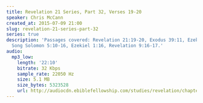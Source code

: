 ```yaml
---
title: Revelation 21 Series, Part 32, Verses 19-20
speaker: Chris McCann
created_at: 2015-07-09 21:00
slug: revelation-21-series-part-32
series: true
description: 'Passages covered: Revelation 21:19-20, Exodus 39:11, Ezekiel 28:11-15,
  Song Solomon 5:10-16, Ezekiel 1:16, Revelation 9:16-17.'
audio:
  mp3_low:
    length: '22:10'
    bitrate: 32 Kbps
    sample_rate: 22050 Hz
    size: 5.1 MB
    size_bytes: 5323528
    url: http://audiocdn.ebiblefellowship.com/studies/revelation/chapter-21/2015.07.09_McCann_-_Revelation_21_Series_Part_32.mp3
---
```

